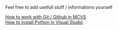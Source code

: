 Feel free to add usefull stuff / informations yourself

[How to work with Git / Github in MCVS](https://www.youtube.com/watch?v=BWqpTpo1kfw) <br />
[How to install Python in Visual Studio](https://www.youtube.com/watch?v=oUwz2mc4BFA)
